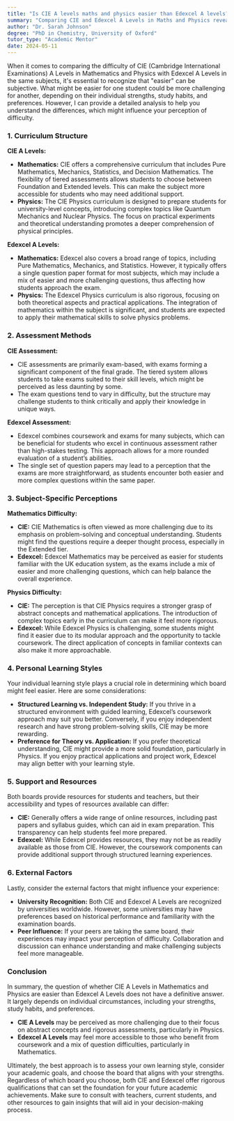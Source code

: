 ```yaml
---
title: "Is CIE A levels maths and physics easier than Edexcel A levels?"
summary: "Comparing CIE and Edexcel A Levels in Maths and Physics reveals that perceived difficulty varies by student strengths and study habits."
author: "Dr. Sarah Johnson"
degree: "PhD in Chemistry, University of Oxford"
tutor_type: "Academic Mentor"
date: 2024-05-11
---
```


When it comes to comparing the difficulty of CIE (Cambridge International Examinations) A Levels in Mathematics and Physics with Edexcel A Levels in the same subjects, it's essential to recognize that "easier" can be subjective. What might be easier for one student could be more challenging for another, depending on their individual strengths, study habits, and preferences. However, I can provide a detailed analysis to help you understand the differences, which might influence your perception of difficulty.

### 1. Curriculum Structure

**CIE A Levels:**
- **Mathematics:** CIE offers a comprehensive curriculum that includes Pure Mathematics, Mechanics, Statistics, and Decision Mathematics. The flexibility of tiered assessments allows students to choose between Foundation and Extended levels. This can make the subject more accessible for students who may need additional support.
- **Physics:** The CIE Physics curriculum is designed to prepare students for university-level concepts, introducing complex topics like Quantum Mechanics and Nuclear Physics. The focus on practical experiments and theoretical understanding promotes a deeper comprehension of physical principles.

**Edexcel A Levels:**
- **Mathematics:** Edexcel also covers a broad range of topics, including Pure Mathematics, Mechanics, and Statistics. However, it typically offers a single question paper format for most subjects, which may include a mix of easier and more challenging questions, thus affecting how students approach the exam.
- **Physics:** The Edexcel Physics curriculum is also rigorous, focusing on both theoretical aspects and practical applications. The integration of mathematics within the subject is significant, and students are expected to apply their mathematical skills to solve physics problems.

### 2. Assessment Methods

**CIE Assessment:**
- CIE assessments are primarily exam-based, with exams forming a significant component of the final grade. The tiered system allows students to take exams suited to their skill levels, which might be perceived as less daunting by some.
- The exam questions tend to vary in difficulty, but the structure may challenge students to think critically and apply their knowledge in unique ways.

**Edexcel Assessment:**
- Edexcel combines coursework and exams for many subjects, which can be beneficial for students who excel in continuous assessment rather than high-stakes testing. This approach allows for a more rounded evaluation of a student’s abilities.
- The single set of question papers may lead to a perception that the exams are more straightforward, as students encounter both easier and more complex questions within the same paper.

### 3. Subject-Specific Perceptions

**Mathematics Difficulty:**
- **CIE:** CIE Mathematics is often viewed as more challenging due to its emphasis on problem-solving and conceptual understanding. Students might find the questions require a deeper thought process, especially in the Extended tier.
- **Edexcel:** Edexcel Mathematics may be perceived as easier for students familiar with the UK education system, as the exams include a mix of easier and more challenging questions, which can help balance the overall experience.

**Physics Difficulty:**
- **CIE:** The perception is that CIE Physics requires a stronger grasp of abstract concepts and mathematical applications. The introduction of complex topics early in the curriculum can make it feel more rigorous.
- **Edexcel:** While Edexcel Physics is challenging, some students might find it easier due to its modular approach and the opportunity to tackle coursework. The direct application of concepts in familiar contexts can also make it more approachable.

### 4. Personal Learning Styles

Your individual learning style plays a crucial role in determining which board might feel easier. Here are some considerations:

- **Structured Learning vs. Independent Study:** If you thrive in a structured environment with guided learning, Edexcel’s coursework approach may suit you better. Conversely, if you enjoy independent research and have strong problem-solving skills, CIE may be more rewarding.
- **Preference for Theory vs. Application:** If you prefer theoretical understanding, CIE might provide a more solid foundation, particularly in Physics. If you enjoy practical applications and project work, Edexcel may align better with your learning style.

### 5. Support and Resources

Both boards provide resources for students and teachers, but their accessibility and types of resources available can differ:

- **CIE:** Generally offers a wide range of online resources, including past papers and syllabus guides, which can aid in exam preparation. This transparency can help students feel more prepared.
- **Edexcel:** While Edexcel provides resources, they may not be as readily available as those from CIE. However, the coursework components can provide additional support through structured learning experiences.

### 6. External Factors

Lastly, consider the external factors that might influence your experience:

- **University Recognition:** Both CIE and Edexcel A Levels are recognized by universities worldwide. However, some universities may have preferences based on historical performance and familiarity with the examination boards.
- **Peer Influence:** If your peers are taking the same board, their experiences may impact your perception of difficulty. Collaboration and discussion can enhance understanding and make challenging subjects feel more manageable.

### Conclusion

In summary, the question of whether CIE A Levels in Mathematics and Physics are easier than Edexcel A Levels does not have a definitive answer. It largely depends on individual circumstances, including your strengths, study habits, and preferences.

- **CIE A Levels** may be perceived as more challenging due to their focus on abstract concepts and rigorous assessments, particularly in Physics.
- **Edexcel A Levels** may feel more accessible to those who benefit from coursework and a mix of question difficulties, particularly in Mathematics.

Ultimately, the best approach is to assess your own learning style, consider your academic goals, and choose the board that aligns with your strengths. Regardless of which board you choose, both CIE and Edexcel offer rigorous qualifications that can set the foundation for your future academic achievements. Make sure to consult with teachers, current students, and other resources to gain insights that will aid in your decision-making process.
    